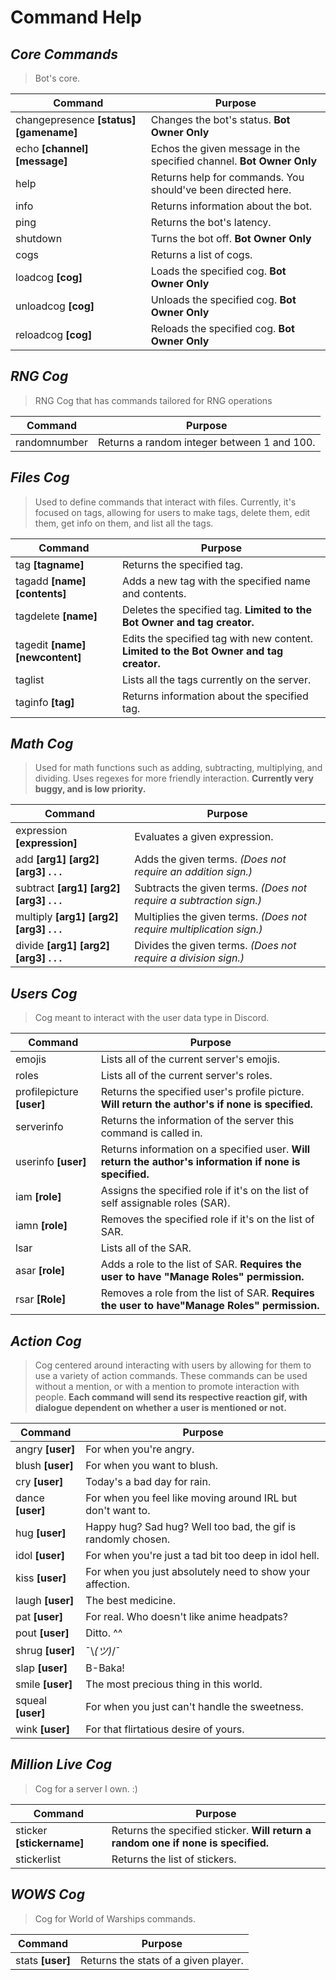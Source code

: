 # Command Help

## *Core Commands*
> Bot's core.

|Command| Purpose
|--|--|
|changepresence **[status] [gamename]**|Changes the bot's status. **Bot Owner Only**
|echo **[channel] [message]** | Echos the given message in the specified channel. **Bot Owner Only**
|help|Returns help for commands. You should've been directed here.
|info| Returns information about the bot.
|ping | Returns the bot's latency.
|shutdown|Turns the bot off. **Bot Owner Only** |
|cogs| Returns a list of cogs.
|loadcog **[cog]** | Loads the specified cog. **Bot Owner Only**
|unloadcog **[cog]**| Unloads the specified cog. **Bot Owner Only**
|reloadcog **[cog]** | Reloads the specified cog. **Bot Owner Only**


## *RNG Cog*

> RNG Cog that has commands tailored for RNG operations

|Command| Purpose
|--|--|
|randomnumber|Returns a random integer between 1 and 100.

## *Files Cog*
> Used to define commands that interact with files. Currently, it's focused on tags, allowing for users to make tags, delete them, edit them, get info on them, and list all the tags.

|Command| Purpose
|--|--|
|tag **[tagname]**|Returns the specified tag.
|tagadd **[name] [contents]**| Adds a new tag with the specified name and contents.
|tagdelete **[name]**| Deletes the specified tag. **Limited to the Bot Owner and tag creator.**
|tagedit **[name] [newcontent]**| Edits the specified tag with new content. **Limited to the Bot Owner and tag creator.**
|taglist| Lists all the tags currently on the server.
|taginfo **[tag]**| Returns information about the specified tag.


## *Math Cog*
> Used for math functions such as adding, subtracting, multiplying, and dividing. Uses regexes for more friendly interaction. **Currently very buggy, and is low priority.**

|Command| Purpose
|--|--|
|expression **[expression]**|Evaluates a given expression.
|add **[arg1] [arg2] [arg3] . . .**| Adds the given terms. *(Does not require an addition sign.)*
|subtract **[arg1] [arg2] [arg3] . . .**| Subtracts the given terms. *(Does not require a subtraction sign.)*
|multiply **[arg1] [arg2] [arg3] . . .**| Multiplies the given terms. *(Does not require multiplication sign.)*
|divide **[arg1] [arg2] [arg3] . . .**| Divides the given terms. *(Does not require a division sign.)*

## *Users Cog*
> Cog meant to interact with the user data type in Discord.

|Command| Purpose
|--|--|
|emojis| Lists all of the current server's emojis.
|roles| Lists all of the current server's roles.
|profilepicture **[user]**| Returns the specified user's profile picture. **Will return the author's if none is specified.**
|serverinfo| Returns the information of the server this command is called in.
|userinfo **[user]**|Returns information on a specified user. **Will return the author's information if none is specified.**
|iam **[role]**| Assigns the specified role if it's on the list of self assignable roles (SAR).
|iamn **[role]**| Removes the specified role if it's on the list of SAR.
|lsar| Lists all of the SAR.
|asar **[role]**| Adds a role to the list of SAR. **Requires the user to have "Manage Roles" permission.**
|rsar **[Role]**| Removes a role from the list of SAR. **Requires the user to have"Manage Roles" permission.**


## *Action Cog*
> Cog centered around interacting with users by allowing for them to use a variety of action commands.
> These commands can be used without a mention, or with a mention to promote interaction with people.
>  **Each command will send its respective reaction gif, with dialogue dependent on whether a user is mentioned or not.**

|Command| Purpose
|--|--|
|angry **[user]**|For when you're angry.
|blush **[user]**|For when you want to blush.
|cry **[user]**|Today's a bad day for rain.
|dance **[user]**|For when you feel like moving around IRL but don't want to.
|hug **[user]**|Happy hug? Sad hug? Well too bad, the gif is randomly chosen.
|idol **[user]**|For when you're just a tad bit too deep in idol hell.
|kiss **[user]**| For when you just absolutely need to show your affection.
|laugh **[user]**| The best medicine.
|pat **[user]**| For real. Who doesn't like anime headpats?
|pout **[user]**| Ditto. ^^
|shrug **[user]**| ¯\\_(ツ)_/¯
|slap **[user]**| B-Baka!
|smile **[user]**| The most precious thing in this world.
|squeal **[user]**| For when you just can't handle the sweetness.
|wink **[user]**| For that flirtatious desire of yours.



## *Million Live Cog*
> Cog for a server I own. :)

|Command| Purpose
|--|--|
|sticker **[stickername]**|Returns the specified sticker. **Will return a random one if none is specified.**
| stickerlist| Returns the list of stickers.

## *WOWS Cog*
> Cog for World of Warships commands.

|Command| Purpose
|--|--|
|stats **[user]**|Returns the stats of a given player.
